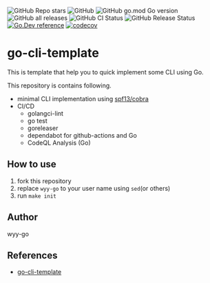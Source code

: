 ![GitHub Repo stars](https://img.shields.io/github/stars/wyy-go/go-cli-template?style=social)
![GitHub](https://img.shields.io/github/license/wyy-go/go-cli-template)
![GitHub go.mod Go version](https://img.shields.io/github/go-mod/go-version/wyy-go/go-cli-template)
![GitHub all releases](https://img.shields.io/github/downloads/wyy-go/go-cli-template/total)
![GitHub CI Status](https://img.shields.io/github/workflow/status/wyy-go/go-cli-template/ci?label=CI)
![GitHub Release Status](https://img.shields.io/github/workflow/status/wyy-go/go-cli-template/Release?label=release)
[![Go.Dev reference](https://img.shields.io/badge/go.dev-reference-blue?logo=go&logoColor=white)](https://pkg.go.dev/github.com/wyy-go/go-cli-template?tab=doc)
[![codecov](https://codecov.io/gh/wyy-go/go-cli-template/branch/main/graph/badge.svg)](https://codecov.io/gh/wyy-go/go-cli-template)

# go-cli-template
This is template that help you to quick implement some CLI using Go.

This repository is contains following.

- minimal CLI implementation using [spf13/cobra](https://github.com/spf13/cobra)
- CI/CD
  - golangci-lint
  - go test
  - goreleaser
  - dependabot for github-actions and Go
  - CodeQL Analysis (Go)

## How to use
1. fork this repository
2. replace `wyy-go` to your user name using `sed`(or others)
3. run `make init`

## Author
wyy-go

## References

- [go-cli-template](https://github.com/skanehira/go-cli-template)

